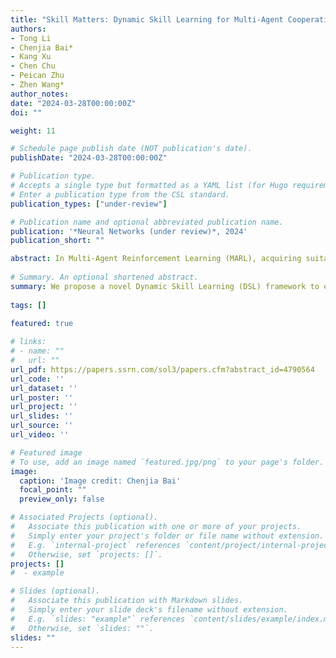 ```yaml
---
title: "Skill Matters: Dynamic Skill Learning for Multi-Agent Cooperative Reinforcement Learning."
authors:
- Tong Li
- Chenjia Bai*
- Kang Xu
- Chen Chu
- Peican Zhu
- Zhen Wang*
author_notes:
date: "2024-03-28T00:00:00Z"
doi: ""

weight: 11

# Schedule page publish date (NOT publication's date).
publishDate: "2024-03-28T00:00:00Z"

# Publication type.
# Accepts a single type but formatted as a YAML list (for Hugo requirements).
# Enter a publication type from the CSL standard.
publication_types: ["under-review"]

# Publication name and optional abbreviated publication name.
publication: '*Neural Networks (under review)*, 2024'
publication_short: ""

abstract: In Multi-Agent Reinforcement Learning (MARL), acquiring suitable behaviors for distinct agents in different scenarios is crucial to enhance the collaborative efficacy and adaptability of multi-agent systems. Existing methods address this challenge through role-based and hierarchical-based paradigms, while they can excessively depend on extrinsic rewards and obtain unsatisfactory results, or lead to homogeneous behaviors with shared agent parameterization. In this paper, we propose a novel Dynamic Skill Learning (DSL) framework to enable more effective adaptation and collaboration in complex tasks. Specifically, DSL learns diverse skills without external rewards and then assigns skills to agents dynamically. DSL has two components:(\romannumeral 1) dynamic skill discovery, which fosters distinguishable and far-reaching skill learning by using Lipschitz constraints, and (\romannumeral 2) dynamic skill assignment, which leverages a policy controller to dynamically allocate the optimal skill combination for each agent based on their local observations. Empirical results demonstrate that DSL leads to better collaborative ability and significantly improves the performance on challenging benchmarks including StarCraft II and Google Research Football.
  
# Summary. An optional shortened abstract.
summary: We propose a novel Dynamic Skill Learning (DSL) framework to enable more effective adaptation and collaboration in complex tasks.
  
tags: []
  
featured: true

# links:
# - name: ""
#   url: ""
url_pdf: https://papers.ssrn.com/sol3/papers.cfm?abstract_id=4790564
url_code: ''
url_dataset: ''
url_poster: ''
url_project: ''
url_slides: ''
url_source: ''
url_video: ''

# Featured image
# To use, add an image named `featured.jpg/png` to your page's folder. 
image:
  caption: 'Image credit: Chenjia Bai'
  focal_point: ""
  preview_only: false

# Associated Projects (optional).
#   Associate this publication with one or more of your projects.
#   Simply enter your project's folder or file name without extension.
#   E.g. `internal-project` references `content/project/internal-project/index.md`.
#   Otherwise, set `projects: []`.
projects: []
#  - example

# Slides (optional).
#   Associate this publication with Markdown slides.
#   Simply enter your slide deck's filename without extension.
#   E.g. `slides: "example"` references `content/slides/example/index.md`.
#   Otherwise, set `slides: ""`.
slides: ""
---
```

